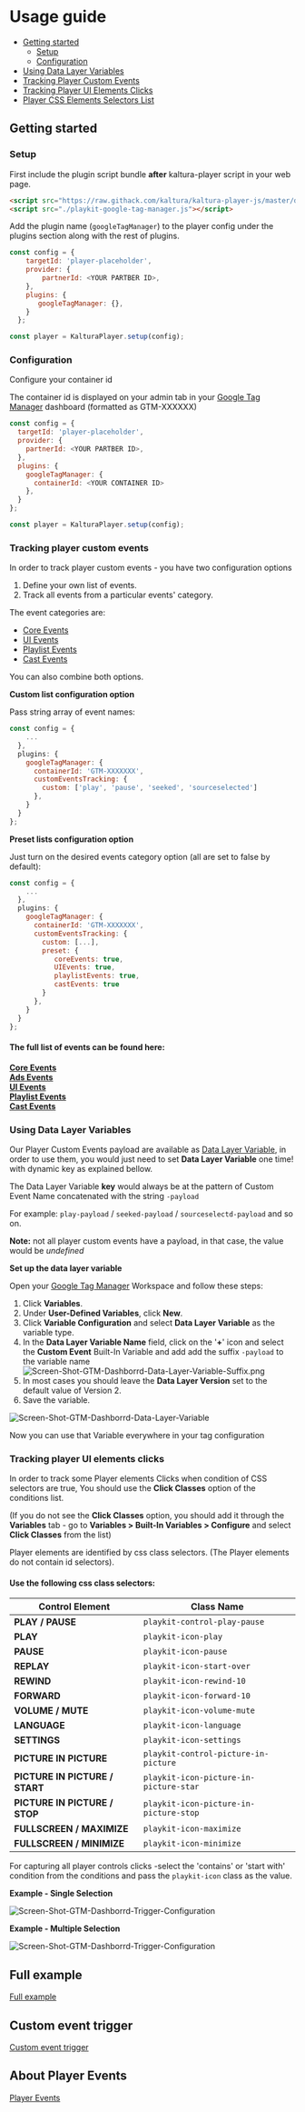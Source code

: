 # Usage guide

- [Getting started](#getting-started)
  - [Setup](#Setup)
  - [Configuration](#Configuration)
- [Using Data Layer Variables](#Using-Data-Layer-Variables)
- [Tracking Player Custom Events](#tracking-player-custom-events)
- [Tracking Player UI Elements Clicks](#tracking-player-ui-elements-clicks)
- [Player CSS Elements Selectors List](#Use-the-following-css-class-selectors)
## Getting started

### Setup

First include the plugin script bundle **after** kaltura-player script in your web page.

```html
<script src="https://raw.githack.com/kaltura/kaltura-player-js/master/dist/kaltura-ovp-player.js"></script>
<script src="./playkit-google-tag-manager.js"></script>
```

Add the plugin name (`googleTagManager`) to the player config under the plugins section along with the rest of plugins.

```js
const config = {
    targetId: 'player-placeholder',
    provider: {
        partnerId: <YOUR PARTBER ID>,
    },
    plugins: {
       googleTagManager: {},
    }
  };

const player = KalturaPlayer.setup(config);
```

### Configuration

Configure your container id

The container id is displayed on your admin tab in your [Google Tag Manager](https://tagmanager.google.com) dashboard (formatted as GTM-XXXXXX)

```js
const config = {
  targetId: 'player-placeholder',
  provider: {
    partnerId: <YOUR PARTBER ID>,
  },
  plugins: {
    googleTagManager: {
      containerId: <YOUR CONTAINER ID>
    },
  }
};

const player = KalturaPlayer.setup(config);
```

### Tracking player custom events

In order to track player custom events - you have two configuration options

1. Define your own list of events.
2. Track all events from a particular events' category. 

 The event categories are:

   - [Core Events](https://github.com/kaltura/playkit-js/blob/master/src/event/event-type.js)
   - [UI Events](https://github.com/kaltura/playkit-js-ui/blob/master/docs/events.md)
   - [Playlist Events](https://github.com/kaltura/kaltura-player-js/blob/master/src/common/playlist/playlist-event-type.js)
   - [Cast Events](https://github.com/kaltura/kaltura-player-js/blob/master/src/common/cast/cast-event-type.js)
   
   You can also combine both options.

**Custom list configuration option**

Pass string array of event names:
```js
const config = {
    ...
  },
  plugins: {
    googleTagManager: {
      containerId: 'GTM-XXXXXXX',
      customEventsTracking: {
        custom: ['play', 'pause', 'seeked', 'sourceselected']
      },
    }
  }
};
```

**Preset lists configuration option**

Just turn on the desired events category option (all are set to false by default):
```js
const config = {
    ...
  },
  plugins: {
    googleTagManager: {
      containerId: 'GTM-XXXXXXX',
      customEventsTracking: {
        custom: [...],
        preset: {
           coreEvents: true,
           UIEvents: true,
           playlistEvents: true,                   
           castEvents: true                                  
        }
      },
    }
  }
};
```

#### The full list of events can be found here:

**[Core Events](https://github.com/kaltura/playkit-js/blob/master/src/event/event-type.js)** \
**[Ads Events](https://github.com/kaltura/playkit-js/blob/master/src/ads/ad-event-type.js)** \
**[UI Events](https://github.com/kaltura/playkit-js-ui/blob/master/docs/events.md)** \
**[Playlist Events](https://github.com/kaltura/kaltura-player-js/blob/master/src/common/playlist/playlist-event-type.js)** \
**[Cast Events](https://github.com/kaltura/kaltura-player-js/blob/master/src/common/cast/cast-event-type.js)**

### Using Data Layer Variables

Our Player Custom Events payload are available as [Data Layer Variable](https://support.google.com/tagmanager/answer/6164391?hl=en), 
in order to use them, you would just need to set **Data Layer Variable** one time! with dynamic key as explained bellow.

The Data Layer Variable **key** would always be at the pattern of Custom Event Name concatenated with the string `-payload`

For example: `play-payload` / `seeked-payload` / `sourceselectd-payload` and so on.

**Note:** not all player custom events have a payload, in that case, the value would be _undefined_

**Set up the data layer variable**

Open your [Google Tag Manager](https://tagmanager.google.com) Workspace and follow these steps:

1. Click **Variables**.
2. Under **User-Defined Variables**, click **New**.
3. Click **Variable Configuration** and select **Data Layer Variable** as the variable type.
4. In the **Data Layer Variable Name** field,  click on the '**+**' icon and select the **Custom Event** Built-In Variable and add add the suffix `-payload` to the variable name
   ![Screen-Shot-GTM-Dashborrd-Data-Layer-Variable-Suffix.png](./images/Screen-Shot-GTM-Dashborrd-Data-Layer-Variable-Suffix.png)
5. In most cases you should leave the **Data Layer Version** set to the default value of Version 2.
6. Save the variable.

![Screen-Shot-GTM-Dashborrd-Data-Layer-Variable](./images/Screen-Shot-GTM-Dashborrd-Data-Layer-Variable.png)

Now you can use that Variable everywhere in your tag configuration


### Tracking player UI elements clicks

In order to track some Player elements Clicks when condition of CSS selectors are true,
You should use the **Click Classes** option of the conditions list.

(If you do not see the **Click Classes** option, you should add it through the **Variables** tab - go to **Variables > Built-In Variables > Configure** and select **Click Classes** from the list)

Player elements are identified by css class selectors. (The Player elements do not contain id selectors).

#### Use the following css class selectors:

| Control Element | Class Name                                                                                 |
| ---------- | ----------------------------------------------------------------------------------------------- |
| **PLAY / PAUSE**                      | `playkit-control-play-pause`                                         |
| **PLAY**                              | `playkit-icon-play`                                                  |
| **PAUSE**                             | `playkit-icon-pause`                                                 |
| **REPLAY**                             | `playkit-icon-start-over`                                                 |
| **REWIND**                            | `playkit-icon-rewind-10`                                             |
| **FORWARD**                           | `playkit-icon-forward-10`                                            |
| **VOLUME / MUTE**                     | `playkit-icon-volume-mute`                                           |
| **LANGUAGE**                          | `playkit-icon-language`                                              |
| **SETTINGS**                          | `playkit-icon-settings`                                              |
| **PICTURE IN PICTURE**                | `playkit-control-picture-in-picture`                                 |
| **PICTURE IN PICTURE / START**        | `playkit-icon-picture-in-picture-star`                               |
| **PICTURE IN PICTURE / STOP**         | `playkit-icon-picture-in-picture-stop`                               |
| **FULLSCREEN / MAXIMIZE**             | `playkit-icon-maximize`                                             |
| **FULLSCREEN / MINIMIZE**             | `playkit-icon-minimize`                                        |

For capturing all player controls clicks -select the 'contains' or 'start with' condition from the conditions and pass the `playkit-icon` class as the value.

 **Example - Single Selection**

![Screen-Shot-GTM-Dashborrd-Trigger-Configuration](./images/Screen-Shot-GTM-Dashboard-Trigger-Configuration-Single-Control.png)

**Example - Multiple Selection**

![Screen-Shot-GTM-Dashborrd-Trigger-Configuration](./images/Screen-Shot-GTM-Dashboard-Trigger-Configuration-All-Controls.png)




## Full example

[Full example](https://github.com/kaltura/playkit-js-google-tag-manager/blob/master/demo/index.html)

## Custom event trigger

[Custom event trigger](https://support.google.com/tagmanager/answer/7679219)

## About Player Events

[Player Events](https://github.com/kaltura/kaltura-player-js/blob/master/docs/events.md)

